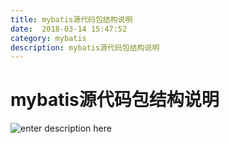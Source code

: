 ```yaml
---
title: mybatis源代码包结构说明  
date:  2018-03-14 15:47:52
category: mybatis
description: mybatis源代码包结构说明
---
```

# mybatis源代码包结构说明
![enter description here][1]


  [1]: /static/articleImage/mybatis%E6%BA%90%E7%A0%81%E5%8C%85%E7%BB%93%E6%9E%84%E5%9B%BE.png